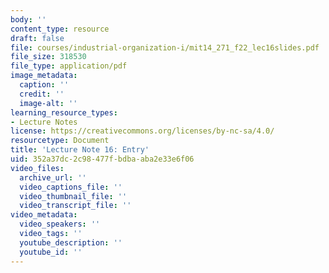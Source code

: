 ```yaml
---
body: ''
content_type: resource
draft: false
file: courses/industrial-organization-i/mit14_271_f22_lec16slides.pdf
file_size: 318530
file_type: application/pdf
image_metadata:
  caption: ''
  credit: ''
  image-alt: ''
learning_resource_types:
- Lecture Notes
license: https://creativecommons.org/licenses/by-nc-sa/4.0/
resourcetype: Document
title: 'Lecture Note 16: Entry'
uid: 352a37dc-2c98-477f-bdba-aba2e33e6f06
video_files:
  archive_url: ''
  video_captions_file: ''
  video_thumbnail_file: ''
  video_transcript_file: ''
video_metadata:
  video_speakers: ''
  video_tags: ''
  youtube_description: ''
  youtube_id: ''
---
```

